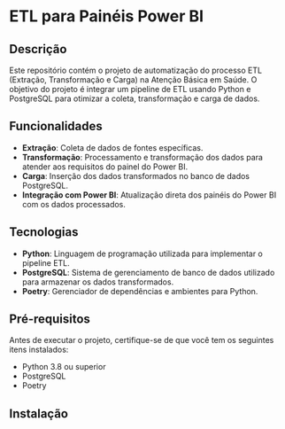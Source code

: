 # ETL para Painéis Power BI

## Descrição

Este repositório contém o projeto de automatização do processo ETL (Extração, Transformação e Carga) na Atenção Básica em Saúde. O objetivo do projeto é integrar um pipeline de ETL usando Python e PostgreSQL para otimizar a coleta, transformação e carga de dados. 

## Funcionalidades

- **Extração**: Coleta de dados de fontes específicas.
- **Transformação**: Processamento e transformação dos dados para atender aos requisitos do painel do Power BI.
- **Carga**: Inserção dos dados transformados no banco de dados PostgreSQL.
- **Integração com Power BI**: Atualização direta dos painéis do Power BI com os dados processados.

## Tecnologias

- **Python**: Linguagem de programação utilizada para implementar o pipeline ETL.
- **PostgreSQL**: Sistema de gerenciamento de banco de dados utilizado para armazenar os dados transformados.
- **Poetry**: Gerenciador de dependências e ambientes para Python.

## Pré-requisitos

Antes de executar o projeto, certifique-se de que você tem os seguintes itens instalados:

- Python 3.8 ou superior
- PostgreSQL 
- Poetry

## Instalação


## 
